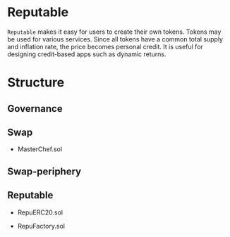 # Reputable

`Reputable` makes it easy for users to create their own tokens. Tokens may be used for various services. Since all tokens have a common total supply and inflation rate, the price becomes personal credit. It is useful for designing credit-based apps such as dynamic returns.

# Structure

<!-- graph -->

## Governance

## Swap

- MasterChef.sol

## Swap-periphery

## Reputable

- RepuERC20.sol

- RepuFactory.sol

<!--
# Technologies

- ENS

# Special Thanks to

- Uniswap
- Sushiswap
- Compound
- Curve
- Zapper
- And the other all open-sources creators 
-->
